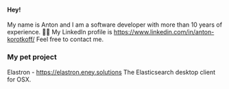 #### Hey! 

My name is Anton and I am a software developer with more than 10 years of experience. 👨‍💻 My LinkedIn profile is https://www.linkedin.com/in/anton-korotkoff/ Feel free to contact me.

### My pet project

Elastron - https://elastron.eney.solutions
The Elasticsearch desktop client for OSX.
